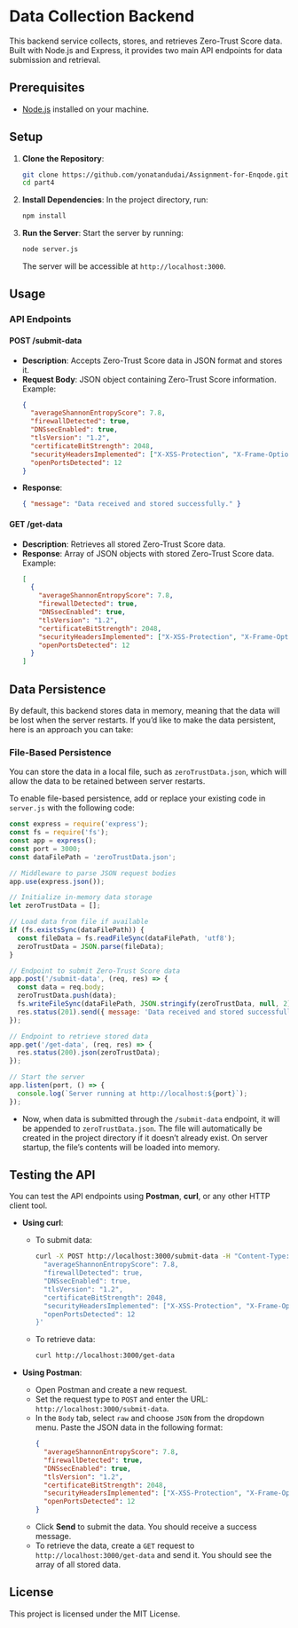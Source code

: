 # Data Collection Backend

This backend service collects, stores, and retrieves Zero-Trust Score data. Built with Node.js and Express, it provides two main API endpoints for data submission and retrieval.

## Prerequisites
- [Node.js](https://nodejs.org/) installed on your machine.

## Setup

1. **Clone the Repository**:
   ```bash
   git clone https://github.com/yonatandudai/Assignment-for-Enqode.git
   cd part4
   ```

2. **Install Dependencies**:
   In the project directory, run:
   ```bash
   npm install
   ```

3. **Run the Server**:
   Start the server by running:
   ```bash
   node server.js
   ```
   The server will be accessible at `http://localhost:3000`.

## Usage

### API Endpoints

#### POST /submit-data
- **Description**: Accepts Zero-Trust Score data in JSON format and stores it.
- **Request Body**: JSON object containing Zero-Trust Score information. Example:
  ```json
  {
    "averageShannonEntropyScore": 7.8,
    "firewallDetected": true,
    "DNSsecEnabled": true,
    "tlsVersion": "1.2",
    "certificateBitStrength": 2048,
    "securityHeadersImplemented": ["X-XSS-Protection", "X-Frame-Options"],
    "openPortsDetected": 12
  }
  ```
- **Response**:
  ```json
  { "message": "Data received and stored successfully." }
  ```

#### GET /get-data
- **Description**: Retrieves all stored Zero-Trust Score data.
- **Response**: Array of JSON objects with stored Zero-Trust Score data. Example:
  ```json
  [
    {
      "averageShannonEntropyScore": 7.8,
      "firewallDetected": true,
      "DNSsecEnabled": true,
      "tlsVersion": "1.2",
      "certificateBitStrength": 2048,
      "securityHeadersImplemented": ["X-XSS-Protection", "X-Frame-Options"],
      "openPortsDetected": 12
    }
  ]
  ```

## Data Persistence
By default, this backend stores data in memory, meaning that the data will be lost when the server restarts. If you’d like to make the data persistent, here is an approach you can take:

### File-Based Persistence
You can store the data in a local file, such as `zeroTrustData.json`, which will allow the data to be retained between server restarts.

To enable file-based persistence, add or replace your existing code in `server.js` with the following code:

```javascript
const express = require('express');
const fs = require('fs');
const app = express();
const port = 3000;
const dataFilePath = 'zeroTrustData.json';

// Middleware to parse JSON request bodies
app.use(express.json());

// Initialize in-memory data storage
let zeroTrustData = [];

// Load data from file if available
if (fs.existsSync(dataFilePath)) {
  const fileData = fs.readFileSync(dataFilePath, 'utf8');
  zeroTrustData = JSON.parse(fileData);
}

// Endpoint to submit Zero-Trust Score data
app.post('/submit-data', (req, res) => {
  const data = req.body;
  zeroTrustData.push(data);
  fs.writeFileSync(dataFilePath, JSON.stringify(zeroTrustData, null, 2));
  res.status(201).send({ message: 'Data received and stored successfully.' });
});

// Endpoint to retrieve stored data
app.get('/get-data', (req, res) => {
  res.status(200).json(zeroTrustData);
});

// Start the server
app.listen(port, () => {
  console.log(`Server running at http://localhost:${port}`);
});
```

- Now, when data is submitted through the `/submit-data` endpoint, it will be appended to `zeroTrustData.json`. The file will automatically be created in the project directory if it doesn’t already exist. On server startup, the file’s contents will be loaded into memory.

## Testing the API
You can test the API endpoints using **Postman**, **curl**, or any other HTTP client tool.

- **Using curl**:
  - To submit data:
    ```bash
    curl -X POST http://localhost:3000/submit-data -H "Content-Type: application/json" -d '{
      "averageShannonEntropyScore": 7.8,
      "firewallDetected": true,
      "DNSsecEnabled": true,
      "tlsVersion": "1.2",
      "certificateBitStrength": 2048,
      "securityHeadersImplemented": ["X-XSS-Protection", "X-Frame-Options"],
      "openPortsDetected": 12
    }'
    ```
  - To retrieve data:
    ```bash
    curl http://localhost:3000/get-data
    ```


- **Using Postman**:
  - Open Postman and create a new request.
  - Set the request type to `POST` and enter the URL: `http://localhost:3000/submit-data`.
  - In the `Body` tab, select `raw` and choose `JSON` from the dropdown menu. Paste the JSON data in the following format:
    ```json
    {
      "averageShannonEntropyScore": 7.8,
      "firewallDetected": true,
      "DNSsecEnabled": true,
      "tlsVersion": "1.2",
      "certificateBitStrength": 2048,
      "securityHeadersImplemented": ["X-XSS-Protection", "X-Frame-Options"],
      "openPortsDetected": 12
    }
    ```
  - Click **Send** to submit the data. You should receive a success message.
  - To retrieve the data, create a `GET` request to `http://localhost:3000/get-data` and send it. You should see the array of all stored data.


## License
This project is licensed under the MIT License.